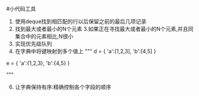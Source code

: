 #小代码工具
1. 使用deque找到相匹配的行以后保留之前的最后几项记录
2. 找到最大或者最小的N个元素
3.如果正在寻找最大或者最小的N个元素,并且同集合中的元素相比,N很小
4. 实现优先级队列
5. 在字典中将键映射到多个值上
"""
d = {
    'a':[1,2,3],
    'b':[4,5]
    }
    
   
e = {
    'a':{1,2,3},
    'b':{4,5}
    } 


"""

6. 让字典保持有序:精确控制各个字段的顺序
